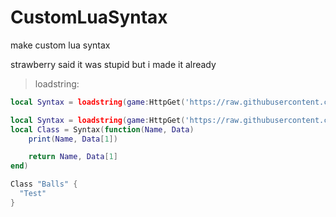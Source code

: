 # CustomLuaSyntax
make custom lua syntax


strawberry said it was stupid but i made it already

> loadstring:

```lua
local Syntax = loadstring(game:HttpGet('https://raw.githubusercontent.com/Perthys/CustomLuaSyntax/main/main.lua'))()
```

```lua
local Syntax = loadstring(game:HttpGet('https://raw.githubusercontent.com/Perthys/CustomLuaSyntax/main/main.lua'))()
local Class = Syntax(function(Name, Data)
    print(Name, Data[1])

    return Name, Data[1]
end)

Class "Balls" {
  "Test"
}
```
